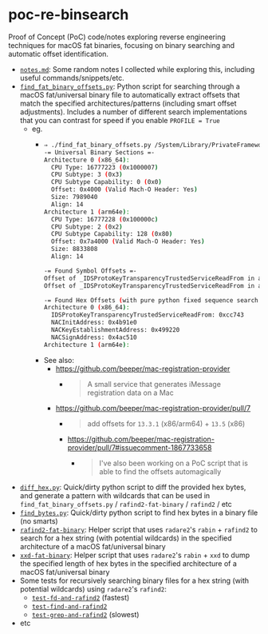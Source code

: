 # poc-re-binsearch

Proof of Concept (PoC) code/notes exploring reverse engineering techniques for macOS fat binaries, focusing on binary searching and automatic offset identification.

- [`notes.md`](./notes.md): Some random notes I collected while exploring this, including useful commands/snippets/etc.
- [`find_fat_binary_offsets.py`](./find_fat_binary_offsets.py): Python script for searching through a macOS fat/universal binary file to automatically extract offsets that match the specified architectures/patterns (including smart offset adjustments). Includes a number of different search implementations that you can contrast for speed if you enable `PROFILE = True`
  - eg.
    - ```bash
      ⇒ ./find_fat_binary_offsets.py /System/Library/PrivateFrameworks/IDS.framework/identityservicesd.app/Contents/MacOS/identityservicesd
      -= Universal Binary Sections =-
      Architecture 0 (x86_64):
        CPU Type: 16777223 (0x1000007)
        CPU Subtype: 3 (0x3)
        CPU Subtype Capability: 0 (0x0)
        Offset: 0x4000 (Valid Mach-O Header: Yes)
        Size: 7989040
        Align: 14
      Architecture 1 (arm64e):
        CPU Type: 16777228 (0x100000c)
        CPU Subtype: 2 (0x2)
        CPU Subtype Capability: 128 (0x80)
        Offset: 0x7a4000 (Valid Mach-O Header: Yes)
        Size: 8833808
        Align: 14
  
      -= Found Symbol Offsets =-
      Offset of _IDSProtoKeyTransparencyTrustedServiceReadFrom in architecture x86_64: 0x0cc743
      Offset of _IDSProtoKeyTransparencyTrustedServiceReadFrom in architecture arm64e: 0x0b524c
  
      -= Found Hex Offsets (with pure python fixed sequence search + regex) =-
      Architecture 0 (x86_64):
        IDSProtoKeyTransparencyTrustedServiceReadFrom: 0xcc743
        NACInitAddress: 0x4b91e0
        NACKeyEstablishmentAddress: 0x499220
        NACSignAddress: 0x4ac510
      Architecture 1 (arm64e):
      ```
    - See also:
      - https://github.com/beeper/mac-registration-provider
        - > A small service that generates iMessage registration data on a Mac
      - https://github.com/beeper/mac-registration-provider/pull/7
        - > add offsets for `13.3.1` (x86/arm64) + `13.5` (x86)
        - https://github.com/beeper/mac-registration-provider/pull/7#issuecomment-1867733658
          - > I've also been working on a PoC script that is able to find the offsets automagically
- [`diff_hex.py`](./diff_hex.py): Quick/dirty python script to diff the provided hex bytes, and generate a pattern with wildcards that can be used in `find_fat_binary_offsets.py` / `rafind2-fat-binary` / `rafind2` / etc
- [`find_bytes.py`](./find_bytes.py): Quick/dirty python script to find hex bytes in a binary file (no smarts)
- [`rafind2-fat-binary`](./rafind2-fat-binary): Helper script that uses `radare2`'s `rabin` + `rafind2` to search for a hex string (with potential wildcards) in the specified architecture of a macOS fat/universal binary
- [`xxd-fat-binary`](./xxd-fat-binary): Helper script that uses `radare2`'s `rabin` + `xxd` to dump the specified length of hex bytes in the specified architecture of a macOS fat/universal binary
- Some tests for recursively searching binary files for a hex string (with potential wildcards) using `radare2`'s `rafind2`:
  - [`test-fd-and-rafind2`](./test-fd-and-rafind2) (fastest)
  - [`test-find-and-rafind2`](./test-find-and-rafind2)
  - [`test-grep-and-rafind2`](./test-grep-and-rafind2) (slowest)
- etc
